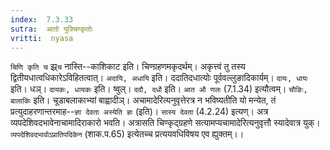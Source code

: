 ```yaml
---
index:  7.3.33
sutra:  आतो युक्चिण्कृतोः
vritti:  nyasa
---
```


`चिणि कृति च` झ्र्`च` नास्ति--काशिकाट इति। चिण्ग्रहणमकृदर्थम्। अकृत्त्वं तु तस्य द्वितीयधात्वधिकारेऽविहितत्वात्। `अदायि, अधायि` इति। ददातिदधात्योः पूर्ववल्लुङादिकार्यम्। `दायः, धायः` इति। धञ्। `दायकः, धायकः` इति। ष्वुल्।
`ददौ, दधौ` इति। `आत औ णलः` (7.1.34) इत्यौत्वम्। `चौङिः, बालाकिः` इति। चूडाबलाकाभ्यां बाह्वादीञ्। अचामादेरित्यनुवृत्तेरत्र न भविष्यतीति यो मन्येत, तं प्रत्युदाहरणान्तरमाह--`ज्ञा देवता अस्येति ज्ञः` (इति)। `सास्य देवता` (4.2.24) इत्यण्। अत्र व्यपदेशिवदभावेनाचामादिराकारो भवति। अत्रासति चिण्कृद्ग्रहणे सत्यामप्यचामादेरित्यनुवृत्तौ स्यादेवात्र युक्। `व्यपदेशिवदभावोऽप्रातिपदिकेन` (शाक.प.65) इत्येतच्च प्रत्ययवधिविषय एव ह्युक्तम्।।

